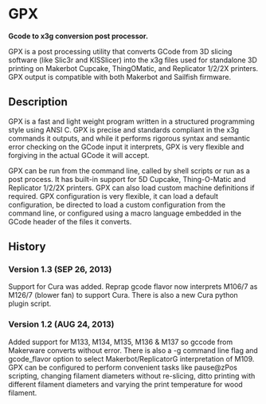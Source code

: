 
GPX
===
**Gcode to x3g conversion post processor.**


GPX is a post processing utility that converts GCode from 3D slicing software (like Slic3r and KISSlicer) into the x3g files used for standalone 3D printing on Makerbot Cupcake, ThingOMatic, and Replicator 1/2/2X printers. GPX output is compatible with both Makerbot and Sailfish firmware.

## Description


GPX is a fast and light weight program written in a structured programming style using ANSI C. GPX is precise and standards compliant in the x3g commands it outputs, and while it performs rigorous syntax and semantic error checking on the GCode input it interprets, GPX is very flexible and forgiving in the actual GCode it will accept.

GPX can be run from the command line, called by shell scripts or run as a post process. It has built-in support for 5D Cupcake, Thing-O-Matic and Replicator 1/2/2X printers. GPX can also load custom machine definitions if required. GPX configuration is very flexible, it can load a default configuration, be directed to load a custom configuration from the command line, or configured using a macro language embedded in the GCode header of the files it converts.


## History ##

### Version 1.3 (SEP 26, 2013)

Support for Cura was added. Reprap gcode flavor now interprets M106/7 as M126/7 (blower fan) to support Cura. There is also a new Cura python plugin script.

### Version 1.2 (AUG 24, 2013)

Added support for M133, M134, M135, M136 & M137 so gccode from Makerware converts without error. There is also a -g command line flag and gcode_flavor option to select Makerbot/ReplicatorG interpretation of M109.
GPX can be configured to perform convenient tasks like pause@zPos scripting, changing filament diameters without re-slicing, ditto printing with different filament diameters and varying the print temperature for wood filament.
